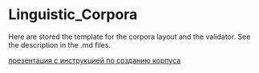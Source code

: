 # Linguistic_Corpora
Here are stored the template for the corpora layout and the validator. See the description in the .md files.

[презентация с инструкцией по созданию корпуса](https://docs.google.com/presentation/d/1shds---en_LEqF2zkQUq3wU1d-of55JLO6TRFlsIyx8/edit#slide=id.g383680f9fa_0_77)
